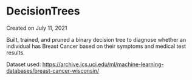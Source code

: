 # DecisionTrees

Created on July 11, 2021

Built, trained, and pruned a binary decision tree to diagnose whether an individual has Breast Cancer based on their symptoms and medical test results.

Dataset used: https://archive.ics.uci.edu/ml/machine-learning-databases/breast-cancer-wisconsin/
